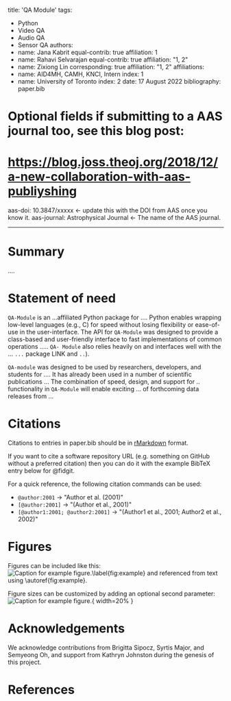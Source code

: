 title: 'QA Module'
tags:

- Python
- Video QA
- Audio QA
- Sensor QA
  authors:
- name: Jana Kabrit
  equal-contrib: true
  affiliation: 1
- name: Rahavi Selvarajan
  equal-contrib: true
  affiliation: "1, 2"
- name: Zixiong Lin
  corresponding: true
  affiliation: "1, 2"
  affiliations:
- name: AID4MH, CAMH, KNCI, Intern
  index: 1
- name: University of Toronto
  index: 2
  date: 17 August 2022
  bibliography: paper.bib

# Optional fields if submitting to a AAS journal too, see this blog post:

# https://blog.joss.theoj.org/2018/12/a-new-collaboration-with-aas-publiyshing

aas-doi: 10.3847/xxxxx <- update this with the DOI from AAS once you know it.
aas-journal: Astrophysical Journal <- The name of the AAS journal.

---

# Summary

....

# Statement of need

`QA-Module` is an ...affiliated Python package for .... Python
enables wrapping low-level languages (e.g., C) for speed without losing
flexibility or ease-of-use in the user-interface. The API for `QA-Module` was
designed to provide a class-based and user-friendly interface to fast implementations of common operations ..... `QA- Module` also relies heavily on and
interfaces well with the ... `...` package LINK and
`..`).

`QA-module` was designed to be used by researchers, developers, and
students for .... It has already been
used in a number of scientific publications ... The combination of speed,
design, and support for .. functionality in `QA-Module` will enable exciting
... of forthcoming data releases from ...

# Citations

Citations to entries in paper.bib should be in
[rMarkdown](http://rmarkdown.rstudio.com/authoring_bibliographies_and_citations.html)
format.

If you want to cite a software repository URL (e.g. something on GitHub without a preferred
citation) then you can do it with the example BibTeX entry below for @fidgit.

For a quick reference, the following citation commands can be used:

- `@author:2001` -> "Author et al. (2001)"
- `[@author:2001]` -> "(Author et al., 2001)"
- `[@author1:2001; @author2:2001]` -> "(Author1 et al., 2001; Author2 et al., 2002)"

# Figures

Figures can be included like this:
![Caption for example figure.\label{fig:example}](figure.png)
and referenced from text using \autoref{fig:example}.

Figure sizes can be customized by adding an optional second parameter:
![Caption for example figure.](figure.png){ width=20% }

# Acknowledgements

We acknowledge contributions from Brigitta Sipocz, Syrtis Major, and Semyeong
Oh, and support from Kathryn Johnston during the genesis of this project.

# References
